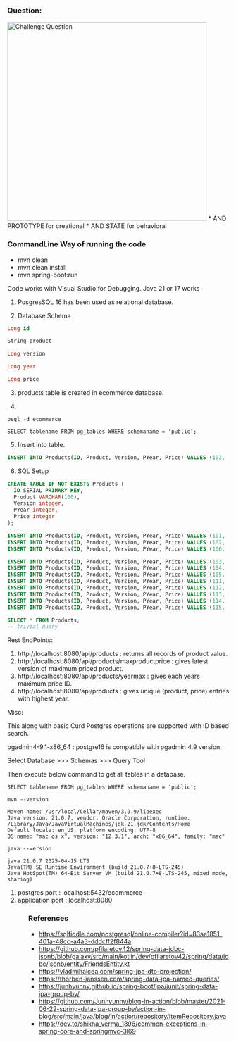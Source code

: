 ### Question:
<img width="452" height="452" alt="Challenge Question" src="https://gist.github.com/user-attachments/assets/b189e769-c7f7-461d-8ca7-227a4a9c52f4">
* AND PROTOTYPE for creational
* AND STATE for behavioral



### CommandLine Way of running the code
- mvn clean
- mvn clean install
- mvn spring-boot:run


Code works with Visual Studio for Debugging.
Java 21 or 17 works

1. PosgresSQL 16 has been used as relational database.

2. Database Schema

```sql
Long id

String product

Long version

Long year

Long price

```
3. products table is created in ecommerce database.

4.
```shell
psql -d ecommerce
```

```shell
SELECT tablename FROM pg_tables WHERE schemaname = 'public';
```
5. Insert into table. 
```sql
INSERT INTO Products(ID, Product, Version, PYear, Price) VALUES (103, 'B', 2, 2023, 150);
```

6. SQL Setup

```sql
CREATE TABLE IF NOT EXISTS Products (
  ID SERIAL PRIMARY KEY,
  Product VARCHAR(100),
  Version integer,
  PYear integer,
  Price integer
);
```    

```sql
INSERT INTO Products(ID, Product, Version, PYear, Price) VALUES (101, 'A', 2, 2024, 200);
INSERT INTO Products(ID, Product, Version, PYear, Price) VALUES (102, 'A', 1, 2024, 100);
INSERT INTO Products(ID, Product, Version, PYear, Price) VALUES (106, 'A', 1, 2025, 200);

INSERT INTO Products(ID, Product, Version, PYear, Price) VALUES (103, 'B', 2, 2023, 150);
INSERT INTO Products(ID, Product, Version, PYear, Price) VALUES (104, 'B', 1, 2020, 50);
INSERT INTO Products(ID, Product, Version, PYear, Price) VALUES (105, 'B', 3, 2023, 250);
INSERT INTO Products(ID, Product, Version, PYear, Price) VALUES (111, 'B', 3, 2023, 550);
INSERT INTO Products(ID, Product, Version, PYear, Price) VALUES (112, 'B', 4, 2023, 1050);
INSERT INTO Products(ID, Product, Version, PYear, Price) VALUES (113, 'B', 4, 2023, 121);
INSERT INTO Products(ID, Product, Version, PYear, Price) VALUES (114, 'B', 1, 2023, 50);
INSERT INTO Products(ID, Product, Version, PYear, Price) VALUES (115, 'B', 1, 2022, 50);
```

```sql
SELECT * FROM Products;
-- trivial query
```

Rest EndPoints:

<ol>
  <li>http://localhost:8080/api/products : returns all records of product value.</li>
  <li>http://localhost:8080/api/products/maxproductprice : gives latest version of maximum priced product.</li>
  <li>http://localhost:8080/api/products/yearmax : gives each years maximum price ID.</li>
  <li>http://localhost:8080/api/products : gives unique (product, price) entries with highest year.</li>

</ol>

Misc:

This along with basic Curd Postgres operations are supported with ID based search.

pgadmin4-9.1-x86_64 : postgre16 is compatible with pgadmin 4.9 version. 

Select Database >>> Schemas >>> Query Tool

Then execute below command to get all tables in a database.

```shell
SELECT tablename FROM pg_tables WHERE schemaname = 'public';
```

```shell
mvn --version
```

```plaintext
Maven home: /usr/local/Cellar/maven/3.9.9/libexec
Java version: 21.0.7, vendor: Oracle Corporation, runtime: /Library/Java/JavaVirtualMachines/jdk-21.jdk/Contents/Home
Default locale: en_US, platform encoding: UTF-8
OS name: "mac os x", version: "12.3.1", arch: "x86_64", family: "mac"
```

```shell
java --version
```

```plaintext
java 21.0.7 2025-04-15 LTS
Java(TM) SE Runtime Environment (build 21.0.7+8-LTS-245)
Java HotSpot(TM) 64-Bit Server VM (build 21.0.7+8-LTS-245, mixed mode, sharing)
```

<ol>
<li>postgres port : localhost:5432/ecommerce</li>
<li> application port : localhost:8080 </li>
<ol>

### References
- https://sqlfiddle.com/postgresql/online-compiler?id=83ae1851-401a-48cc-a4a3-dddcff2f844a
- https://github.com/pfilaretov42/spring-data-jdbc-jsonb/blob/galaxy/src/main/kotlin/dev/pfilaretov42/spring/data/jdbc/jsonb/entity/FriendsEntity.kt
- https://vladmihalcea.com/spring-jpa-dto-projection/
- https://thorben-janssen.com/spring-data-jpa-named-queries/
- https://junhyunny.github.io/spring-boot/jpa/junit/spring-data-jpa-group-by/
- https://github.com/Junhyunny/blog-in-action/blob/master/2021-06-22-spring-data-jpa-group-by/action-in-blog/src/main/java/blog/in/action/repository/ItemRepository.java
- https://dev.to/shikha_verma_1896/common-exceptions-in-spring-core-and-springmvc-3l69
